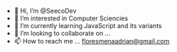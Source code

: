 - 👋 Hi, I’m @SeecoDev
- 👀 I’m interested in Computer Sciencies
- 🌱 I’m currently learning JavaScript and its variants
- 💞️ I’m looking to collaborate on ...
- 📫 How to reach me ... floresmenaadrian@gmail.com

<!---
SeecoDev/SeecoDev is a ✨ special ✨ repository because its `README.md` (this file) appears on your GitHub profile.
You can click the Preview link to take a look at your changes.
--->
